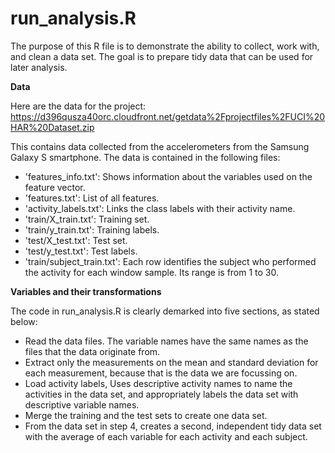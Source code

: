 run_analysis.R
==============

The purpose of this R file is to demonstrate the ability to collect, work with, and clean a data set. The goal is to prepare tidy data that can be used for later analysis.

**Data**

Here are the data for the project: 
https://d396qusza40orc.cloudfront.net/getdata%2Fprojectfiles%2FUCI%20HAR%20Dataset.zip 

This contains data collected from the accelerometers from the Samsung Galaxy S smartphone. The data is contained in the following files:

* 'features_info.txt': Shows information about the variables used on the feature vector.
* 'features.txt': List of all features.
* 'activity_labels.txt': Links the class labels with their activity name.
* 'train/X_train.txt': Training set.
* 'train/y_train.txt': Training labels.
* 'test/X_test.txt': Test set.
* 'test/y_test.txt': Test labels.
* 'train/subject_train.txt': Each row identifies the subject who performed the activity for each window sample. Its range is from 1 to 30. 

**Variables and their transformations**

The code in run_analysis.R is clearly demarked into five sections, as stated below:

* Read the data files. The variable names have the same names as the files that the data originate from.
* Extract only the measurements on the mean and standard deviation for each measurement, because that is the data we are focussing on.
* Load activity labels, Uses descriptive activity names to name the activities in the data set, and appropriately labels the data set with descriptive variable names. 
* Merge the training and the test sets to create one data set.
* From the data set in step 4, creates a second, independent tidy data set with the average of each variable for each activity and each subject.

